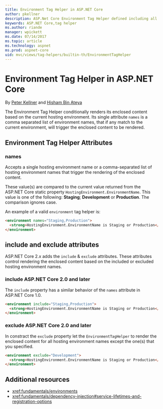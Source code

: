 ```yaml
---
title: Environment Tag Helper in ASP.NET Core
author: pkellner
description: ASP.Net Core Environment Tag Helper defined including all properties
keywords: ASP.NET Core,tag helper
ms.author: riande
manager: wpickett
ms.date: 07/14/2017
ms.topic: article
ms.technology: aspnet
ms.prod: aspnet-core
uid: mvc/views/tag-helpers/builtin-th/EnvironmentTagHelper
---
```

# Environment Tag Helper in ASP.NET Core

By [Peter Kellner](http://peterkellner.net) and [Hisham Bin Ateya](https://twitter.com/hishambinateya)

The Environment Tag Helper conditionally renders its enclosed content based on the current hosting environment. Its single attribute `names` is a comma separated list of environment names, that if any match to the current environment, will trigger the enclosed content to be rendered.

## Environment Tag Helper Attributes

### names

Accepts a single hosting environment name or a comma-separated list of hosting environment names that trigger the rendering of the enclosed content.

These value(s) are compared to the current value returned from the ASP.NET Core static property `HostingEnvironment.EnvironmentName`.  This value is one of the following: **Staging**; **Development** or **Production**. The comparison ignores case.

An example of a valid `environment` tag helper is:

```html
<environment names="Staging,Production">
  <strong>HostingEnvironment.EnvironmentName is Staging or Production</strong>
</environment>
```

## include and exclude attributes

ASP.NET Core 2.x adds the `include` & `exclude` attributes. These attributes control rendering the  enclosed content based on the included or excluded hosting environment names.

### include ASP.NET Core 2.0 and later

The `include` property has a similar behavior of the `names` attribute in ASP.NET Core 1.0.

```html
<environment include="Staging,Production">
  <strong>HostingEnvironment.EnvironmentName is Staging or Production</strong>
</environment>
```

### exclude ASP.NET Core 2.0 and later

In constract the `exclude` property let the `EnvironmentTagHelper` to render the enclosed content for all hosting environment names except the one(s) that you specified.

```html
<environment exclude="Development">
  <strong>HostingEnvironment.EnvironmentName is Staging or Production</strong>
</environment>
```

## Additional resources

* <xref:fundamentals/environments>
* <xref:fundamentals/dependency-injection#service-lifetimes-and-registration-options>



